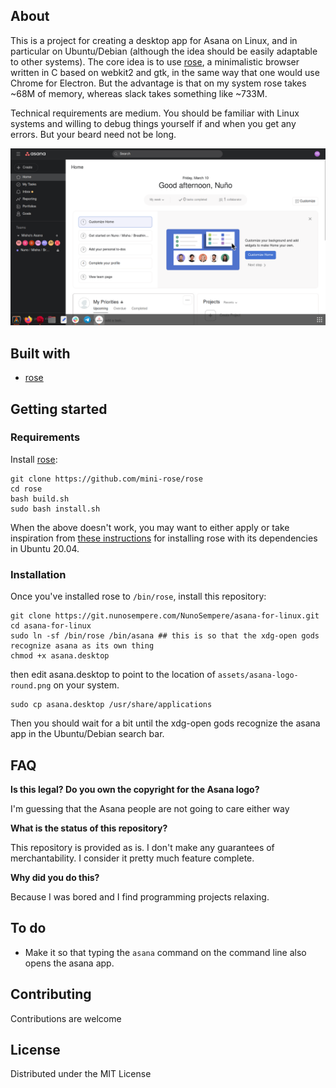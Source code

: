 ## About 

This is a project for creating a desktop app for Asana on Linux, and in particular on Ubuntu/Debian (although the idea should be easily adaptable to other systems). The core idea is to use [rose](https://github.com/mini-rose/rose), a minimalistic browser written in C based on webkit2 and gtk, in the same way that one would use Chrome for Electron. But the advantage is that on my system rose takes ~68M of memory, whereas slack takes something like ~733M.

Technical requirements are medium. You should be familiar with Linux systems and willing to debug things yourself if and when you get any errors. But your beard need not be long.

![](assets/screenshot.png)

## Built with

- [rose](https://github.com/mini-rose/rose)

## Getting started

### Requirements

Install [rose](https://github.com/mini-rose/rose):

```
git clone https://github.com/mini-rose/rose
cd rose
bash build.sh
sudo bash install.sh
```

When the above doesn't work, you may want to either apply or take inspiration from [these instructions](https://github.com/mini-rose/rose/blob/master/user-scripts/ubuntu-20.04/install-with-dependencies.sh) for installing rose with its dependencies in Ubuntu 20.04.

### Installation

Once you've installed rose to `/bin/rose`, install this repository:

```
git clone https://git.nunosempere.com/NunoSempere/asana-for-linux.git
cd asana-for-linux
sudo ln -sf /bin/rose /bin/asana ## this is so that the xdg-open gods recognize asana as its own thing
chmod +x asana.desktop
```

then edit asana.desktop to point to the location of `assets/asana-logo-round.png` on your system.

```
sudo cp asana.desktop /usr/share/applications
```

Then you should wait for a bit until the xdg-open gods recognize the asana app in the Ubuntu/Debian search bar.

## FAQ

**Is this legal? Do you own the copyright for the Asana logo?**

I'm guessing that the Asana people are not going to care either way

**What is the status of this repository?**

This repository is provided as is. I don't make any guarantees of merchantability. I consider it pretty much feature complete.

**Why did you do this?**

Because I was bored and I find programming projects relaxing.

## To do 

- Make it so that typing the `asana` command on the command line also opens the asana app.

## Contributing

Contributions are welcome

## License

Distributed under the MIT License
